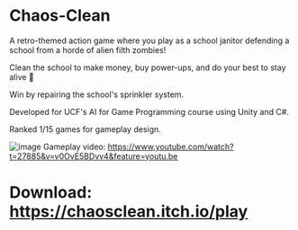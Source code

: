 # Chaos-Clean

A retro-themed action game where you play as a school janitor defending a school from a horde of alien filth zombies!

Clean the school to make money, buy power-ups, and do your best to stay alive 🧟

Win by repairing the school's sprinkler system.

Developed for UCF's AI for Game Programming course using Unity and C#.

Ranked 1/15 games for gameplay design.

![image](https://user-images.githubusercontent.com/73561858/197607842-cf2e738e-5520-4fa9-9aec-c8b5255a6cdc.png)
Gameplay video: https://www.youtube.com/watch?t=27885&v=v0OvE5BDvv4&feature=youtu.be

# Download: https://chaosclean.itch.io/play

